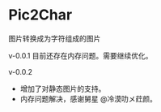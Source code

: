 # Pic2Char
图片转换成为字符组成的图片

v-0.0.1 目前还存在内存问题。需要继续优化。

v-0.0.2 
- 增加了对静态图片的支持。
- 内存问题解决，感谢舅星 @冷漠叻メ荭颜。
